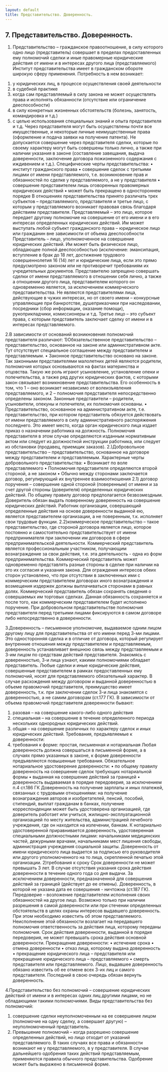 ```yaml
---
layout: default
title: Представительство. Доверенность.
---
```


## 7. Представительство. Доверенность.

1. Представительство – гражданское правоотношение, в силу которого одно лицо (представитель) совершает в пределах предоставленных ему полномочий сделки и иные правомерные юридические действия от имени и в интересах другого лица (представляемого)
Институт представительства имеет в гражданском обороте широкую сферу применения. Потребность в нем возникает:
1) у юридических лиц, в процессе осуществления своей деятельности
2) в судебной практике 
3) когда сам представляемый в силу закона не может осуществлять права и исполнять обязанности (отсутствие или ограничение дееспособности)
4) в силу конкретных жизненных обстоятельств (болезнь, занятость, командировка и т.д.)
5) с целью использования специальных знаний и опыта представителя и т.д.
Через представителя могут быть осуществлены почти все имущественные, и некоторые личные неимущественные права (оформление и подача заявки на получение патента). Не допускается совершение через представителя сделки, которые по своему характеру могут быть совершены только лично, а также при наличии указания в законе (составление завещания, выдача доверенности, заключение договора пожизненного содержания с иждивением и т.д.).
Специфические черты представительства:
• институт гражданского права
• совершение сделок с третьими лицами от имени представляемого, т.е. возникновение прав и обязанностей по сделке у представляемого, а не у представителя
• совершение представителем лишь оговоренных правомерных юридических действий
• может быть прекращено в одностороннем порядке 
В отношениях представительства принято различать трех субъектов – представляемого, представителя и третье лицо, с которым у представляемого возникает правовая связь благодаря действиям представителя.
Представляемый – это лицо, которое передает другому полномочие на совершение от его имени и в его интересах определенных юридических действий. Им может выступать любой субъект гражданского права – юридическое лицо или гражданин вне зависимости от объема дееспособности
Представитель – лицо, уполномоченное на совершение юридических действий. Им может быть физическое лицо, обладающее полной дееспособностью (исключение: эмансипация, вступление в брак до 18 лет, достижение трудового совершеннолетия 16 (14) лет и юридические лица, если это прямо предусмотрено законом или не противоречит требованиям их учредительных документов.
Представителю запрещено совершать сделки от имени представляемого в отношении себя лично, а также а отношении другого лица, представителем которого он одновременно является, за исключением коммерческого представительства.
Не являются представителями лица, действующие в чужих интересах, но от своего имени – конкурсные управляющие при банкротстве, душеприказчики при наследовании, посредники (сбор информации, оказание помощи), рукоприкладчики, комиссионеры и т.д.
Третье лицо – это субъект права, с которым представитель заключает сделку от имени и в интересах представляемого.

2.В зависимости от оснований возникновения полномочий представителя различают:
1)Обязательственное представительство – представительство, основанное на законе или административном акте. Тут отсутствует специальное соглашение между представителем и представляемым.
• Законное представительство основано на законе. Так законными представителями малолетних детей являются родители, полномочия которых основываются на фактах материнства и отцовства. Такую же роль играют усыновление, установление опеки и попечительства, а также ряд других юридических фактов, с которыми закон связывает возникновение представительства. Его особенность в том, что 1 – оно возникает независимо от волеизъявления представляемого, и 2 – полномочия представителя непосредственно определены законом.
Законные представители – родители, усыновители, опекуны и попечители, их полномочия основаны.
• Представительство, основанное на административном акте, т.е. представительство, при котором представитель обязуется действовать от имени представляемого в силу административного распоряжения последнего. Это имеет место, когда орган юридического лица издает приказ о назначении работника на должность. Полномочия представителя в этом случае определяются изданным нормативным актом или следует из должностной инструкции работника, или следует из обстановки (продавец, приемщик заказов).
2.)Добровольное представительство – представительство, основанное на договоре между представителем и представляемым.
Характерные черты добровольного представительства:
• Возникает по воле представляемого
• Полномочия представителя определяются второй стороной, а не законом
• Обычно между сторонами заключается договор, регулирующий их внутреннее взаимоотношения
2.1) договор поручения – совершение одной стороной (поверенным) от имени и за счет другой стороны (доверителя) определенных юридических действий. По общему правилу договор предполагается безвозмездным. Доверитель обязан выдать поверенному доверенность на совершение юридических действий. Работник организации, совершающий определенные действия на основе доверенности выданной ею, является представителем организации, а не поверенным, т.к. исполняет свои трудовые функции.
2.2)коммерческое представительство – такое представительство, где стороной договора является лицо, которое постоянно и самостоятельно представительствует от имени предпринимателя при заключении им договоров в сфере предпринимательской деятельности. Коммерческий представитель является профессиональным участником, получающим вознаграждение за свои действия, т.е. эта деятельность - одна из форм предпринимательства. Коммерческий представитель может одновременно представлять разные стороны в сделке при наличии на это их согласия и указания закона. Для ограждения интересов обеих сторон установлено, что при отсутствии в заключенных ими с коммерческим представителем договорах иного вознаграждения и возмещения издержек должны выплачиваться сторонами в равных долях.
Коммерческий представитель обязан сохранять сведения о совершаемых им торговых сделках. Данная обязанность сохраняется и после того, как коммерческим представителем будет исполнено поручение.
При добровольном представительстве полномочия представителя перед третьими лицами фиксируются в самом договоре либо непосредственно в доверенности.
 
3.Доверенность – письменное уполномочие, выдаваемое одним лицом другому лицу для представительства от его имени перед 3-ми лицами. Это односторонняя сделка и в отличие от договора, который регулирует внутренние отношения между представителем и представляемым, доверенность устанавливает внешнюю связь между представляемым и 3-им лицом по средствам действий представителя. Знакомясь с доверенностью, 3-и лица узнают, какими полномочиями обладает представитель. Любые сделки и иные юридические действия, совершенные представителем в рамках предоставленных ему полномочий, носят для представляемого обязательный характер. В случае расхождения между договором и выданной доверенностью в объеме правомочий представителя, преимущество имеет доверенность, т.к. при заключении сделок 3-и лица знакомятся с доверенностью, а не самим договорам (ст.177 ГК).
В зависимости от объема правомочий представителя доверенности бывают:
1) разовая – на совершение какого-либо одного действия
2) специальная – на совершение в течение определенного периода нескольких однородных юридических действий.
3) общая – на совершение различных по характеру сделок и иных юридических действий.
Требования, предъявляемые к доверенности:
1) требования к форме: простая, письменная и нотариальная
Любая доверенность должна совершаться в письменной форме, а в случаях прямо указанных в законе, к форме доверенности предъявляются повышенные требования. Обязательное нотариальное удостоверение доверенности:
• по общему правилу доверенность на совершение сделок требующих нотариальной формы
• выданная на совершение действий за границей
• доверенность выдаваемая в порядке передоверия, за исключением п.4 ст.186 ГК
Доверенность на получение зарплаты и иных платежей, связанных с трудовыми отношениями: на получение вознаграждения авторов и изобретателей, пенсий, пособий, стипендий, выплат гражданам в банках, получение корреспонденции может быть удостоверена организацией, где доверитель работает или учиться, жилищно-эксплуатационной организацией по месту жительства, администрацией лечебного учреждения, где он находится на излечении, банкам.
К нотариально удостоверенной приравнивается доверенность, удостоверенная специальными должностными лицами: начальниками медицинских частей, дежурными врачами, начальниками мест лишения свободы, администрация учреждения социальной защиты.
Доверенность от имени юридического лица выдается за подписью его руководителя или другого уполномоченного на то лица, скрепленной печатью этой организации.
2)требования к сроку
Срок доверенности не может превышать 3 лет. В случае отсутствия указания срока действия доверенности в течение одного года со дня выдачи. За исключением доверенности, предназначенной для совершения действий за границей (действует до ее отмены). Доверенность, в которой не указана дата ее совершения - ничтожна (ст.187 ГК).
Передоверие – возложение представителем исполнения своих обязанностей на другое лицо. Возможно только при наличии разрешения в самой доверенности или при стечении определенных обстоятельств в целях охраны интересов выдавшего доверенность. При этом необходимо известить об этом представляемого. Неисполнение этой обязанности возлагает на передавшего полномочия ответственность за действия лица, которому переданы полномочия. Срок действия доверенности, выданной в порядке передоверия, не может превышать срока действия основной доверенности.
Прекращение доверенности:
• истечение срока
• отмена доверенности
• отказ лица, которому выдана доверенность
• прекращение юридического лица – представителя или прекращение юридического лица – представляемого
• смерть представителя или представляемого.
Лицо, выдавшее доверенность обязано известить об ее отмене всех 3-их лиц и самого представителя. Последний в свою очередь обязан вернуть доверенность.

4.Представительство без полномочий – совершение юридических действий от имени и в интересах одних лиц другими лицами, но не обладающими такими полномочиями.
Виды представительства без полномочий:
1) совершение сделки неуполномоченным на ее совершение лицом (полномочие на одну сделку, а совершает другую) – неуполномоченный представитель.
2) Превышение полномочий – когда разрешено совершение определенных действий, но лицо отходит от указаний представляемого.
В таких случаях все права и обязанности возникают не у представляемого, в у представителя. В случае дальнейшего одобрения таких действий представляемым, применяются правила обычного представительства. Одобрение может быть выражено в письменной форме.
